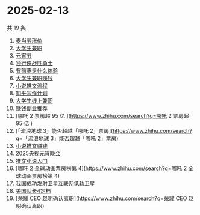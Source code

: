 # 2025-02-13

共 19 条

<!-- BEGIN ZHIHUSEARCH -->
<!-- 最后更新时间 Thu Feb 13 2025 19:09:25 GMT+0800 (China Standard Time) -->
1. [麦当劳涨价](https://www.zhihu.com/search?q=麦当劳涨价)
1. [大学生兼职](https://www.zhihu.com/search?q=大学生兼职)
1. [元宵节](https://www.zhihu.com/search?q=元宵节)
1. [独行侠战胜勇士](https://www.zhihu.com/search?q=独行侠战胜勇士)
1. [有前妻是什么体验](https://www.zhihu.com/search?q=有前妻是什么体验)
1. [大学生兼职赚钱](https://www.zhihu.com/search?q=大学生兼职赚钱)
1. [小说推文流程](https://www.zhihu.com/search?q=小说推文流程)
1. [知乎写作计划](https://www.zhihu.com/search?q=知乎写作计划)
1. [大学生线上兼职](https://www.zhihu.com/search?q=大学生线上兼职)
1. [赚钱副业推荐](https://www.zhihu.com/search?q=赚钱副业推荐)
1. [哪吒 2 票房超 95 亿 ](https://www.zhihu.com/search?q=哪吒 2 票房超 95 亿 )
1. [「流浪地球 3」能否超越「哪吒 2」票房](https://www.zhihu.com/search?q=「流浪地球 3」能否超越「哪吒 2」票房)
1. [小说推文赚钱](https://www.zhihu.com/search?q=小说推文赚钱)
1. [2025央视元宵晚会](https://www.zhihu.com/search?q=2025央视元宵晚会)
1. [推文小说入门](https://www.zhihu.com/search?q=推文小说入门)
1. [哪吒 2 全球动画票房榜第 4](https://www.zhihu.com/search?q=哪吒 2 全球动画票房榜第 4)
1. [我国成功发射卫星互联网低轨卫星](https://www.zhihu.com/search?q=我国成功发射卫星互联网低轨卫星)
1. [美国队长4定档](https://www.zhihu.com/search?q=美国队长4定档)
1. [荣耀 CEO 赵明确认离职](https://www.zhihu.com/search?q=荣耀 CEO 赵明确认离职)
<!-- END ZHIHUSEARCH -->

